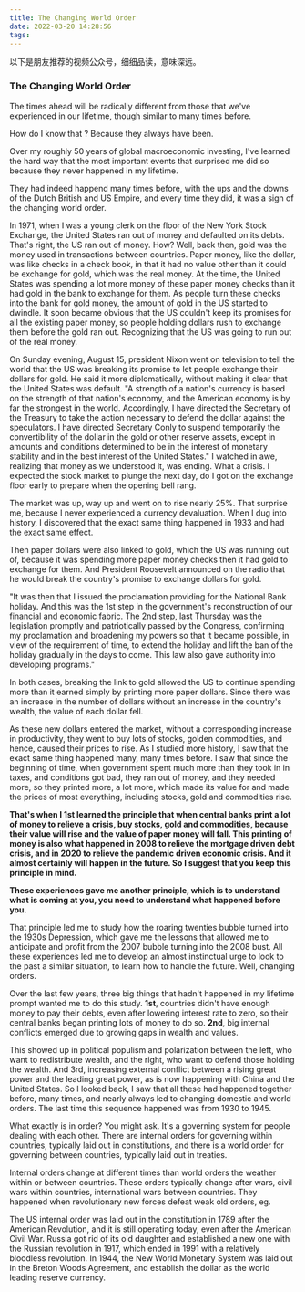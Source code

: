 ```yaml
---
title: The Changing World Order 
date: 2022-03-20 14:28:56
tags: 
---
```




以下是朋友推荐的视频公众号，细细品读，意味深远。

### The Changing World Order 



The times ahead will be radically different from those that we've experienced in our lifetime, though similar to many times before.

How do I know that ? Because they always have been.

Over my roughly 50 years of global macroeconomic investing, I've learned the hard way that the most important events that surprised me did so because they never happened in my lifetime.

They had indeed happend many times before, with the ups and the downs of the Dutch British and US Empire, and every time they did, it was a sign of the changing world order.

In 1971, when I was a young clerk on the floor of the New York Stock Exchange, the United States ran out of money and defaulted on its debts. That's right, the US ran out of money. How? Well, back then, gold was  the money used in transactions between countries. Paper money, like the dollar, was like checks in a check book, in that it had no value other than it could be exchange for gold, which was the real money. At the time, the United States was spending a lot more money of these paper money checks than it had gold in the bank to exchange for them. As people turn these checks into the bank for gold money, the amount of gold in the US started to dwindle. It soon became obvious that the US couldn't keep its promises for all the existing paper money, so people holding dollars rush to exchange them before the gold ran out. Recognizing that the US was going to run out of the real money. 

On Sunday evening, August 15, president Nixon went on television to tell the world that the US was breaking its promise to let people exchange their dollars for gold. He said it more diplomatically, without making it clear that the United States was default. "A strength of a nation's currency is based on the strength of that nation's economy, and the American economy is by far the strongest in the world. Accordingly, I have directed the Secretary of the Treasury to take the action necessary to defend the dollar against the speculators.  I have directed Secretary Conly to suspend temporarily the convertibility of the dollar in the gold or other reserve assets, except in amounts and conditions determined to be in the interest of monetary stability and in the best interest of the United States." I watched in awe, realizing that money as we understood it, was ending. What a crisis. I expected the stock market to plunge the next day, do I got on the exchange floor early to prepare when the opening bell rang.

The market was up, way up and went on to rise nearly 25%. That surprise me, because I never experienced a currency devaluation. When I dug into history, I discovered that the exact same thing happened in 1933 and had the exact same effect. 

Then paper dollars were also linked to gold, which the US was running out of, because it was spending more paper money checks then it had gold to exchange for them. And President Roosevelt announced on the radio that he would break the country's promise to exchange dollars for gold. 

"It was then that I issued the proclamation providing for the National Bank holiday. And this was the 1st step in the government's reconstruction of our financial and economic fabric. The 2nd step, last Thursday was the legislation promptly and patriotically passed by the Congress, confirming my proclamation and broadening my powers so that it became possible, in view of the requirement of time, to extend the holiday and lift the ban of the holiday gradually in the days to come. This law also gave authority into developing programs."

In both cases, breaking the link to gold allowed the US to continue spending more than it earned simply by printing more paper dollars. Since there was an increase in the number of dollars without an increase in the country's wealth, the value of each dollar fell.

As these new dollars entered the market, without a corresponding increase in productivity, they went to buy lots of stocks, golden commodities, and hence, caused their prices to rise. As I studied more history, I saw that the exact same thing happened many, many times before. I saw that since the beginning of time, when government spent much more than they took in in taxes, and conditions got bad, they ran out of money, and they needed more,  so they printed more, a lot more, which made its value for and made the prices of most everything, including stocks, gold and commodities rise. 

**That's when I 1st learned the principle that when central banks print a lot of money to relieve a crisis, buy stocks, gold and commodities, because their value will rise and the value of paper money will fall. This printing of money is also what happened in 2008 to relieve the mortgage driven debt crisis, and in 2020 to relieve the pandemic driven economic crisis. And it almost certainly will happen in the future. So I suggest that you keep this principle in mind.**

**These experiences gave me another principle, which is to understand what is coming at you, you need to understand what happened before you.**

That principle led me to study how the roaring twenties bubble turned into the 1930s Depression, which gave me the lessons that allowed me to anticipate and profit from the 2007 bubble turning into the 2008 bust. All these experiences led me to develop an almost instinctual urge to look to the past a similar situation, to learn how to handle the future. Well, changing orders.

Over the last few years, three big things that hadn't happened in my lifetime prompt wanted me to do this study. **1st**, countries didn't have enough money to pay their debts, even after lowering interest rate to zero, so their central banks began printing lots of money to do so. **2nd**, big internal conflicts emerged due to growing gaps in wealth and values.

This showed up in political populism and polarization between the left, who want to redistribute wealth, and the right, who want to defend those holding the wealth. And 3rd, increasing external conflict between a rising great power and the leading great power, as is now happening with China and the United States. So I looked back, I saw that all these had happened together before, many times, and nearly always led to changing domestic and world orders. The last time this sequence happened was from 1930 to 1945. 

What exactly is in order? You might ask. It's a governing system for people dealing with each other. There are internal orders for governing within countries, typically laid out in constitutions, and there is a world order for governing between countries, typically laid out in treaties.

Internal orders change at different times than world orders the weather within or between countries. These orders typically change after wars, civil wars within countries, international wars between countries. They happened when revolutionary new forces defeat weak old orders, eg. 

The US internal order was laid out in the constitution in 1789 after the American Revolution, and it is still operating today, even after the American Civil War. Russia got rid of its old daughter and established a new one with the Russian revolution in 1917, which ended in 1991 with a relatively bloodless revolution. In 1944, the New World Monetary System was laid out in the Breton Woods Agreement, and establish the dollar as the world leading reserve currency.

